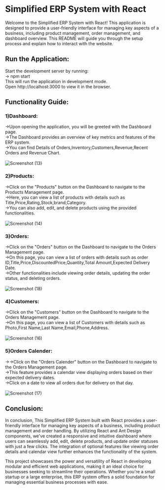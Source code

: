 # Simplified ERP System with React

Welcome to the Simplified ERP System with React! This application is designed to provide a user-friendly interface for managing key aspects of a business, including product management, order management, and dashboard overview. This README will guide you through the setup process and explain how to interact with the website.

## Run the Application:
Start the development server by running: \
 -> npm start \
This will run the application in development mode. \
Open http://localhost:3000 to view it in the browser.

## Functionality Guide:

### 1)Dashboard:
->Upon opening the application, you will be greeted with the Dashboard page. \
->The Dashboard provides an overview of key metrics and features of the ERP system. \
->You can find Details of Orders,Inventory,Customers,Revenue,Recent Orders and Revenue Chart. \
\
![Screenshot (13)](https://github.com/ashishku1922/erp_project/assets/110679234/529bf058-4006-4def-ae5e-2f6a113c46f5) 

### 2)Products:
->Click on the "Products" button on the Dashboard to navigate to the Products Management page.\
->Here, you can view a list of products with details such as Title,Price,Rating,Stock,brand,Category.\
->You can also add, edit, and delete products using the provided functionalities.\
\
![Screenshot (14)](https://github.com/ashishku1922/erp_project/assets/110679234/6f54fd07-8b21-4587-81ee-91c1b7c13246)

### 3)Orders:
->Click on the "Orders" button on the Dashboard to navigate to the Orders Management page.\
->On this page, you can view a list of orders with details such as order ID,Title,Price,DiscountedPrice,Quantity,Total Amount,Expected Delivery Date.\
->Other functionalities include viewing order details, updating the order status, and deleting orders.\
\
![Screenshot (18)](https://github.com/ashishku1922/erp_project/assets/110679234/e909e4e4-0401-43f6-bfa3-f00c604267ec)

### 4)Customers:
->Click on the "Customers" button on the Dashboard to navigate to the Orders Management page.\
->On this page, you can view a list of Customers with details such as Photo,First Name,Last Name,Email,Phone,Address.\
\
![Screenshot (16)](https://github.com/ashishku1922/erp_project/assets/110679234/6a7f1478-1b9e-4700-bafe-0a49c7afdf6b)

### 5)Orders Calender:
->->Click on the "Orders Calender" button on the Dashboard to navigate to the Orders Management page.\
->This feature provides a calendar view displaying orders based on their expected delivery dates.\
->Click on a date to view all orders due for delivery on that day.\
\
![Screenshot (17)](https://github.com/ashishku1922/erp_project/assets/110679234/fcff61a3-8832-4376-b728-d87c7adbcbdf)

## Conclusion:
In conclusion, This Simplified ERP System built with React provides a user-friendly interface for managing key aspects of a business, including product management and order handling. By utilizing React and Ant Design components, we've created a responsive and intuitive dashboard where users can seamlessly add, edit, delete products, and update order statuses with just a few clicks. The integration of optional features like viewing order details and calendar view further enhances the functionality of the system.

This project showcases the power and versatility of React in developing modular and efficient web applications, making it an ideal choice for businesses seeking to streamline their operations. Whether you're a small startup or a large enterprise, this ERP system offers a solid foundation for managing essential business processes with ease.










